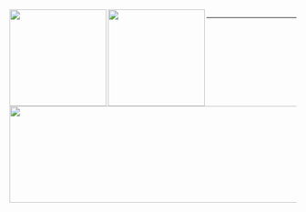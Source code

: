 <!--![](https://github-readme-stats.vercel.app/api?username=kouta-fd&count_private=true&show_icons=true&theme=blue-green)
![](https://github-readme-stats.vercel.app/api/top-langs/?username=kouta-fd&layout=compact&theme=blue-green)-->
<div>
  <a href="https://github.com/kouta-fd">
    <img align="left" height="170px" src="https://github-readme-stats.vercel.app/api?username=kouta-fd&count_private=true&show_icons=true&theme=blue-green" />
  </a>
  <a href="https://github.com/kouta-fd">
    <img align="left" height="170px" src="https://github-readme-stats.vercel.app/api/top-langs/?username=kouta-fd&layout=compact&theme=blue-green&hide=Jupyter notebook&count_private=true" />
  </a>
</div>

---

<a href="https://github.com/kouta-fd/github-profile-trophy">
<img width="800px" height="170px" src="https://github-profile-trophy.vercel.app/?username=Kouta-fd&theme=onedark" />
  </a>

<!---
Kouta-fd/Kouta-fd is a ✨ special ✨ repository because its `README.md` (this file) appears on your GitHub profile.
You can click the Preview link to take a look at your changes.
--->
